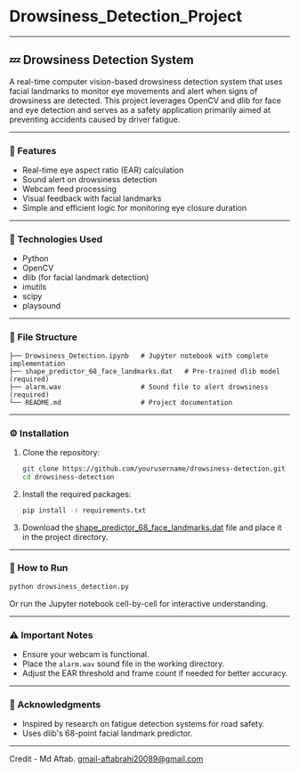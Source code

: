 # Drowsiness_Detection_Project


---
## 💤 Drowsiness Detection System

A real-time computer vision-based drowsiness detection system that uses facial landmarks to monitor eye movements and alert when signs of drowsiness are detected. This project leverages OpenCV and dlib for face and eye detection and serves as a safety application primarily aimed at preventing accidents caused by driver fatigue.

---

### 📌 Features

- Real-time eye aspect ratio (EAR) calculation
- Sound alert on drowsiness detection
- Webcam feed processing
- Visual feedback with facial landmarks
- Simple and efficient logic for monitoring eye closure duration

---

### 🧠 Technologies Used

- Python
- OpenCV
- dlib (for facial landmark detection)
- imutils
- scipy
- playsound

---

### 📁 File Structure

```
├── Drowsiness_Detection.ipynb   # Jupyter notebook with complete implementation
├── shape_predictor_68_face_landmarks.dat   # Pre-trained dlib model (required)
├── alarm.wav                    # Sound file to alert drowsiness (required)
└── README.md                    # Project documentation
```

---

### ⚙️ Installation

1. Clone the repository:
   ```bash
   git clone https://github.com/yourusername/drowsiness-detection.git
   cd drowsiness-detection
   ```

2. Install the required packages:
   ```bash
   pip install -r requirements.txt
   ```

3. Download the [shape_predictor_68_face_landmarks.dat](http://dlib.net/files/shape_predictor_68_face_landmarks.dat.bz2) file and place it in the project directory.

---

### 🚀 How to Run

```bash
python drowsiness_detection.py
```

Or run the Jupyter notebook cell-by-cell for interactive understanding.

---

### ⚠️ Important Notes

- Ensure your webcam is functional.
- Place the `alarm.wav` sound file in the working directory.
- Adjust the EAR threshold and frame count if needed for better accuracy.

---

### 🙌 Acknowledgments

- Inspired by research on fatigue detection systems for road safety.
- Uses dlib's 68-point facial landmark predictor.

---

Credit - Md Aftab.
gmail-aftabrahi20089@gmail.com
